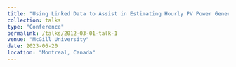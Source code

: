 ```yaml
---
title: "Using Linked Data to Assist in Estimating Hourly PV Power Generation at the Neighbourhood Level: A Case Study in the Netherlands"
collection: talks
type: "Conference"
permalink: /talks/2012-03-01-talk-1
venue: "McGill University"
date: 2023-06-20
location: "Montreal, Canada"
---
```


